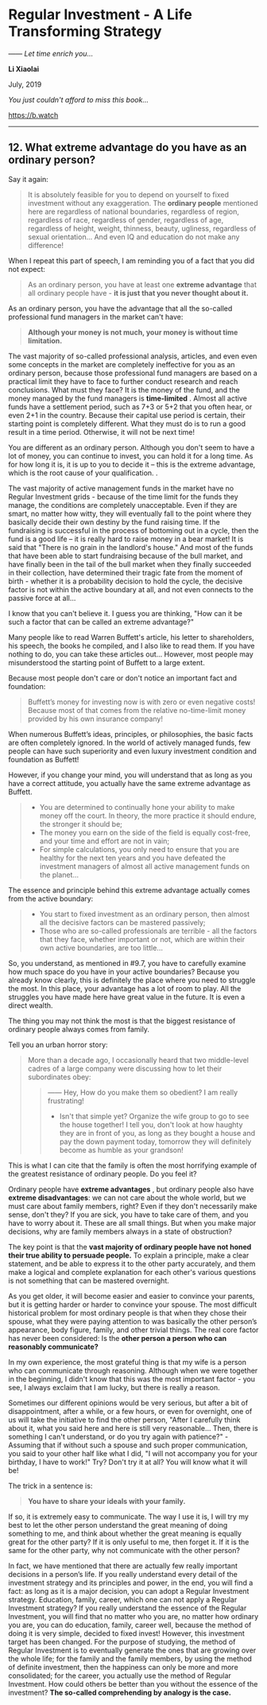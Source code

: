 # Regular Investment - A Life Transforming Strategy

*—— Let time enrich you…*

**Li Xiaolai**

July, 2019

*You just couldn't afford to miss this book...*

https://b.watch

---

## 12. What extreme advantage do you have as an ordinary person?

Say it again:

> It is absolutely feasible for you to depend on yourself to fixed investment without any exaggeration. The **ordinary people** mentioned here are regardless of national boundaries, regardless of region, regardless of race, regardless of gender, regardless of age, regardless of height, weight, thinness, beauty, ugliness, regardless of sexual orientation... And even IQ and education do not make any difference!

When I repeat this part of speech, I am reminding you of a fact that you did not expect:

> As an ordinary person, you have at least one **extreme advantage** that all ordinary people have - **it is just that you never thought about it.**

As an ordinary person, you have the advantage that all the so-called professional fund managers in the market can't have:

> **Although your money is not much, your money is without time limitation.**

The vast majority of so-called professional analysis, articles, and even even some concepts in the market are completely ineffective for you as an ordinary person, because those professional fund managers are based on a practical limit they have to face to further conduct research and reach conclusions. What must they face? It is the money of the fund, and the money managed by the fund managers is **time-limited** . Almost all active funds have a settlement period, such as 7+3 or 5+2 that you often hear, or even 2+1 in the country. Because their capital use period is certain, their starting point is completely different. What they must do is to run a good result in a time period. Otherwise, it will not be next time!

You are different as an ordinary person. Although you don't seem to have a lot of money, you can continue to invest, you can hold it for a long time. As for how long it is, it is up to you to decide it – this is the extreme advantage, which is the root cause of your qualification. .

The vast majority of active management funds in the market have no Regular Investment grids - because of the time limit for the funds they manage, the conditions are completely unacceptable. Even if they are smart, no matter how witty, they will eventually fall to the point where they basically decide their own destiny by the fund raising time. If the fundraising is successful in the process of bottoming out in a cycle, then the fund is a good life – it is really hard to raise money in a bear market! It is said that "There is no grain in the landlord's house." And most of the funds that have been able to start fundraising because of the bull market, and have finally been in the tail of the bull market when they finally succeeded in their collection, have determined their tragic fate from the moment of birth - whether it is a probability decision to hold the cycle, the decisive factor is not within the active boundary at all, and not even connects to the passive force at all...

I know that you can't believe it. I guess you are thinking, "How can it be such a factor that can be called an extreme advantage?"

Many people like to read Warren Buffett's article, his letter to shareholders, his speech, the books he compiled, and I also like to read them. If you have nothing to do, you can take these articles out... However, most people may misunderstood the starting point of Buffett to a large extent.

Because most people don't care or don't notice an important fact and foundation:

> Buffett’s money for investing now is with zero or even negative costs! Because most of that comes from the relative no-time-limit money provided by his own insurance company!

When numerous Buffett’s ideas, principles, or philosophies, the basic facts are often completely ignored. In the world of actively managed funds, few people can have such superiority and even luxury investment condition and foundation as Buffett!

However, if you change your mind, you will understand that as long as you have a correct attitude, you actually have the same extreme advantage as Buffett.

> - You are determined to continually hone your ability to make money off the court. In theory, the more practice it should endure, the stronger it should be;
> - The money you earn on the side of the field is equally cost-free, and your time and effort are not in vain;
> - For simple calculations, you only need to ensure that you are healthy for the next ten years and you have defeated the investment managers of almost all active management funds on the planet...

The essence and principle behind this extreme advantage actually comes from the active boundary:

> - You start to fixed investment as an ordinary person, then almost all the decisive factors can be mastered passively;
> - Those who are so-called professionals are terrible - all the factors that they face, whether important or not, which are within their own active boundaries, are too little...

So, you understand, as mentioned in #9.7, you have to carefully examine how much space do you have in your active boundaries? Because you already know clearly, this is definitely the place where you need to struggle the most. In this place, your advantage has a lot of room to play. All the struggles you have made here have great value in the future. It is even a direct wealth.

The thing you may not think the most is that the biggest resistance of ordinary people always comes from family.

Tell you an urban horror story:

> More than a decade ago, I occasionally heard that two middle-level cadres of a large company were discussing how to let their subordinates obey:
> > —— Hey, How do you make them so obedient? I am really frustrating!
> > - Isn't that simple yet? Organize the wife group to go to see the house together! I tell you, don't look at how haughty they are in front of you, as long as they bought a house and pay the down payment today, tomorrow they will definitely become as humble as your grandson!

This is what I can cite that the family is often the most horrifying example of the greatest resistance of ordinary people. Do you feel it?

Ordinary people have **extreme advantages** , but ordinary people also have **extreme disadvantages**: we can not care about the whole world, but we must care about family members, right? Even if they don't necessarily make sense, don't they? If you are sick, you have to take care of them, and you have to worry about it. These are all small things. But when you make major decisions, why are family members always in a state of obstruction?

The key point is that the **vast majority of ordinary people have not honed their true ability to persuade people.** To explain a principle, make a clear statement, and be able to express it to the other party accurately, and them make a logical and complete explanation for each other's various questions is not something that can be mastered overnight.

As you get older, it will become easier and easier to convince your parents, but it is getting harder or harder to convince your spouse. The most difficult historical problem for most ordinary people is that when they chose their spouse, what they were paying attention to was basically the other person’s appearance, body figure, family, and other trivial things. The real core factor has never been considered: Is the **other person a person who can reasonably communicate?**

In my own experience, the most grateful thing is that my wife is a person who can communicate through reasoning. Although when we were together in the beginning, I didn't know that this was the most important factor - you see, I always exclaim that I am lucky, but there is really a reason.

Sometimes our different opinions would be very serious, but after a bit of disappointment, after a while, or a few hours, or even for overnight, one of us will take the initiative to find the other person, "After I carefully think about it, what you said here and here is still very reasonable... Then, there is something I can't understand, or do you try again with patience?" - Assuming that if without such a spouse and such proper communication, you said to your other half like what I did, "I will not accompany you for your birthday, I have to work!" Try? Don't try it at all? You will know what it will be!

The trick in a sentence is:

> **You have to share your ideals with your family.**

If so, it is extremely easy to communicate. The way I use it is, I will try my best to let the other person understand the great meaning of doing something to me, and think about whether the great meaning is equally great for the other party? If it is only useful to me, then forget it. If it is the same for the other party, why not communicate with the other person?

In fact, we have mentioned that there are actually few really important decisions in a person’s life. If you really understand every detail of the investment strategy and its principles and power, in the end, you will find a fact: as long as it is a major decision, you can adopt a Regular Investment strategy. Education, family, career, which one can not apply a Regular Investment strategy? If you really understand the essence of the Regular Investment, you will find that no matter who you are, no matter how ordinary you are, you can do education, family, career well, because the method of doing it is very simple, decided to fixed invest! However, this investment target has been changed. For the purpose of studying, the method of Regular Investment is to eventually generate the ones that are growing over the whole life; for the family and the family members, by using the method of definite investment, then the happiness can only be more and more consolidated; for the career, you actually use the method of Regular Investment. How could others be better than you without the essence of the investment? **The so-called comprehending by analogy is the case.**
